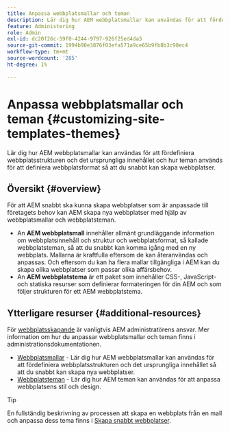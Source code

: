```yaml
---
title: Anpassa webbplatsmallar och teman
description: Lär dig hur AEM webbplatsmallar kan användas för att fördefiniera webbplatsstrukturen och det ursprungliga innehållet och hur teman används för att definiera webbplatsformat så att du snabbt kan skapa webbplatser.
feature: Administering
role: Admin
exl-id: dc20f26c-59f0-4244-9797-926f25ed4da3
source-git-commit: 1994b90e3876f03efa571a9ce65b9fb8b3c90ec4
workflow-type: tm+mt
source-wordcount: '285'
ht-degree: 1%

---
```


# Anpassa webbplatsmallar och teman {#customizing-site-templates-themes}

Lär dig hur AEM webbplatsmallar kan användas för att fördefiniera webbplatsstrukturen och det ursprungliga innehållet och hur teman används för att definiera webbplatsformat så att du snabbt kan skapa webbplatser.

## Översikt {#overview}

För att AEM snabbt ska kunna skapa webbplatser som är anpassade till företagets behov kan AEM skapa nya webbplatser med hjälp av webbplatsmallar och webbplatsteman.

* An **AEM webbplatsmall** innehåller allmänt grundläggande information om webbplatsinnehåll och struktur och webbplatsformat, så kallade webbplatsteman, så att du snabbt kan komma igång med en ny webbplats. Mallarna är kraftfulla eftersom de kan återanvändas och anpassas. Och eftersom du kan ha flera mallar tillgängliga i AEM kan du skapa olika webbplatser som passar olika affärsbehov.
* An **AEM webbplatstema** är ett paket som innehåller CSS-, JavaScript- och statiska resurser som definierar formateringen för din AEM och som följer strukturen för ett AEM webbplatstema.

## Ytterligare resurser {#additional-resources}

För [webbplatsskapande](/help/sites-cloud/administering/site-creation/create-site.md) är vanligtvis AEM administratörens ansvar. Mer information om hur du anpassar webbplatsmallar och teman finns i administrationsdokumentationen.

* [Webbplatsmallar](/help/sites-cloud/administering/site-creation/site-templates.md) - Lär dig hur AEM webbplatsmallar kan användas för att fördefiniera webbplatsstrukturen och det ursprungliga innehållet så att du snabbt kan skapa nya webbplatser.
* [Webbplatsteman](/help/sites-cloud/administering/site-creation/site-themes.md) - Lär dig hur AEM teman kan användas för att anpassa webbplatsens stil och design.

>[!TIP]
>
>En fullständig beskrivning av processen att skapa en webbplats från en mall och anpassa dess tema finns i [Skapa snabbt webbplatser](/help/journey-sites/quick-site/overview.md).
